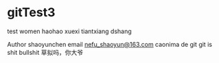 # gitTest3
test
women haohao xuexi tiantxiang dshang 

Author shaoyunchen
email nefu_shaoyun@163.com
caonima de git 
git is shit
bullshit
草拟吗，你大爷
